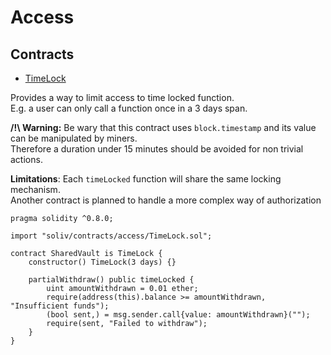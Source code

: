 # Access

## Contracts

- [TimeLock](TimeLock.sol)

Provides a way to limit access to time locked function.\
E.g. a user can only call a function once in a 3 days span.

**/!\\ Warning:** Be wary that this contract uses `block.timestamp` and its value can be manipulated by miners.\
Therefore a duration under 15 minutes should be avoided for non trivial actions.

**Limitations**: Each `timeLocked` function will share the same locking mechanism.\
Another contract is planned to handle a more complex way of authorization

```solidity
pragma solidity ^0.8.0;

import "soliv/contracts/access/TimeLock.sol";

contract SharedVault is TimeLock {
    constructor() TimeLock(3 days) {}

    partialWithdraw() public timeLocked {
        uint amountWithdrawn = 0.01 ether;
        require(address(this).balance >= amountWithdrawn, "Insufficient funds");
        (bool sent,) = msg.sender.call{value: amountWithdrawn}("");
        require(sent, "Failed to withdraw");
    }
}
```
